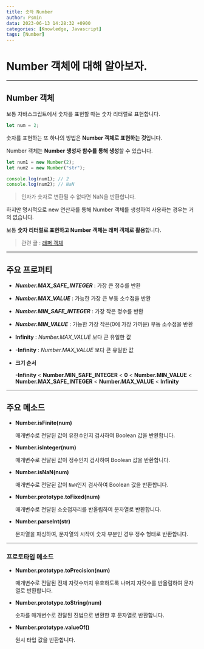 ```yaml
---
title: 숫자 Number
author: Psmin
data: 2023-06-13 14:28:32 +0900
categories: [Knowledge, Javascript]
tags: [Number]
---
```


# Number 객체에 대해 알아보자.

---

## Number 객체

보통 자바스크립트에서 숫자를 표현할 때는 숫자 리터럴로 표현합니다.

```js
let num = 2;
```

숫자를 표현하는 또 하나의 방법은 **Number 객체로 표현하는 것**입니다.

Number 객체는 **Number 생성자 함수를 통해 생성**할 수 있습니다.

```js
let num1 = new Number(2);
let num2 = new Number("str");

console.log(num1); // 2
console.log(num2); // NaN
```

> 인자가 숫자로 변환될 수 없다면 NaN을 반환합니다.

하지만 명시적으로 new 연산자를 통해 Number 객체를 생성하여 사용하는 경우는 거의 없습니다.

보통 **숫자 리터럴로 표현하고 Number 객체는 래퍼 객체로 활용**합니다.

> 관련 글 : [래퍼 객체](https://psmin1994.github.io/posts/Wrapper/)

---

## 주요 프로퍼티

- **_Number.MAX_SAFE_INTEGER_** : 가장 큰 정수를 반환

- **_Number.MAX_VALUE_** : 가능한 가장 큰 부동 소수점을 반환

- **_Number.MIN_SAFE_INTEGER_** : 가장 작은 정수를 반환

- **_Number.MIN_VALUE_** : 가능한 가장 작은(0에 가장 가까운) 부동 소수점을 반환

- **Infinity** : _Number.MAX_VALUE_ 보다 큰 유일한 값

- **-Infinity** : _Number.MAX_VALUE_ 보다 큰 유일한 값

- **크기 순서**

  **-Infinity** < **Number.MIN_SAFE_INTEGER** < **0** < **Number.MIN_VALUE** < **Number.MAX_SAFE_INTEGER** < **Number.MAX_VALUE** < **Infinity**

---

## 주요 메소드

- **Number.isFinite(num)**

  매개변수로 전달된 값이 유한수인지 검사하여 Boolean 값을 반환합니다.

- **Number.isInteger(num)**

  매개변수로 전달된 값이 정수인지 검사하여 Boolean 값을 반환합니다.

- **Number.isNaN(num)**

  매개변수로 전달된 값이 `NaN`인지 검사하여 Boolean 값을 반환합니다.

- **Number.prototype.toFixed(num)**

  매개변수로 전달된 소숫점자리를 반올림하여 문자열로 반환합니다.

- **Number.parseInt(str)**

  문자열을 파싱하여, 문자열의 시작이 숫자 부분인 경우 정수 형태로 반환합니다.

---

### 프로토타입 메소드

- **Number.prototype.toPrecision(num)**

  매개변수로 전달된 전체 자릿수까지 유효하도록 나머지 자릿수를 반올림하여 문자열로 반환합니다.

- **Number.prototype.toString(num)**

  숫자를 매개변수로 전달된 진법으로 변환한 후 문자열로 반환합니다.

- **Number.prototype.valueOf()**

  원시 타입 값을 반환합니다.
